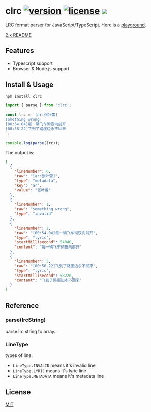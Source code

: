 # clrc [![version](https://img.shields.io/npm/v/clrc)](https://www.npmjs.com/package/clrc) [![license](https://img.shields.io/npm/l/clrc)](https://github.com/mebtte/react-lrc/blob/master/LICENSE) [![](https://img.shields.io/bundlephobia/minzip/clrc)](https://bundlephobia.com/result?p=clrc)

LRC format parser for JavaScript/TypeScript. Here is a [playground](https://mebtte.github.io/clrc).

[2.x README](https://github.com/mebtte/clrc/blob/master/README.md)

## Features

- Typescript support
- Browser & Node.js support

## Install & Usage

```bash
npm install clrc
```

```js
import { parse } from 'clrc';

const lrc = `[ar:张叶蕾]
something wrong
[00:54.04]每一辆飞车彻夜向前开
[00:58.22]飞到了路崖边永不回来
`;

console.log(parse(lrc));
```

The output is:

```json
[
  {
    "lineNumber": 0,
    "raw": "[ar:张叶蕾]",
    "type": "metadata",
    "key": "ar",
    "value": "张叶蕾"
  },
  {
    "lineNumber": 1,
    "raw": "something wrong",
    "type": "invalid"
  },
  {
    "lineNumber": 2,
    "raw": "[00:54.04]每一辆飞车彻夜向前开",
    "type": "lyric",
    "startMillisecond": 54040,
    "content": "每一辆飞车彻夜向前开"
  },
  {
    "lineNumber": 3,
    "raw": "[00:58.22]飞到了路崖边永不回来",
    "type": "lyric",
    "startMillisecond": 58220,
    "content": "飞到了路崖边永不回来"
  }
]
```

## Reference

### parse(lrcString)

parse lrc string to array.

### LineType

types of line:

- `LineType.INVALID` means it's invalid line
- `LineType.LYRIC` means it's lyric line
- `LineType.METADATA` means it's metadata line

## License

[MIT](./LICENSE)
